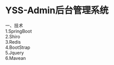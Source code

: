 # YSS-Admin后台管理系统 
一、技术  
  1.SpringBoot  
  2.Shiro  
  3.Redis  
  4.BootStrap  
  5.Jquery  
  6.Mavean  
